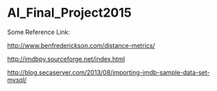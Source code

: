 # AI_Final_Project2015


Some Reference Link:

http://www.benfrederickson.com/distance-metrics/

http://imdbpy.sourceforge.net/index.html

http://blog.secaserver.com/2013/08/importing-imdb-sample-data-set-mysql/
